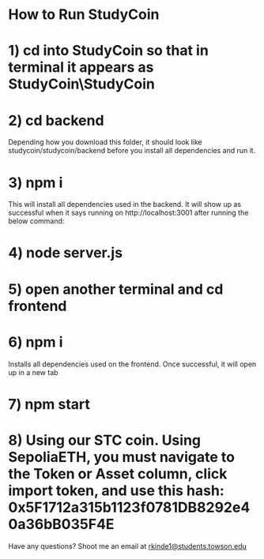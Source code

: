 # How to Run StudyCoin

# 1) cd into StudyCoin so that in terminal it appears as StudyCoin\StudyCoin
# 2) cd backend
Depending how you download this folder, it should look like studycoin/studycoin/backend before you install all dependencies and run it.
# 3) npm i
This will install all dependencies used in the backend. It will show up as successful when it says running on http://localhost:3001 after running the below command:
# 4) node server.js

# 5) open another terminal and cd frontend
# 6) npm i
Installs all dependencies used on the frontend. Once successful, it will open up in a new tab
# 7) npm start

# 8) Using our STC coin. Using SepoliaETH, you must navigate to the Token or Asset column, click import token, and use this hash: 0x5F1712a315b1123f0781DB8292e40a36bB035F4E

Have any questions? Shoot me an email at rkinde1@students.towson.edu
